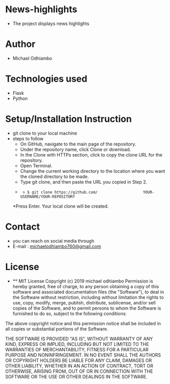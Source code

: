 # News-highlights
* The project displays news highlights

# Author
* Michael Odhiambo

# Technologies used
* Flask
* Python

# Setup/Installation Instruction
* git clone to your local machine
* steps to follow
  * On GitHub, navigate to the main page of the repository.
  * Under the repository name, click Clone or download.
  * In the Clone with HTTPs section, click  to copy the clone URL for the repository.
  * Open Terminal.
  * Change the current working directory to the location where you want the cloned directory to be made.
  * Type git clone, and then paste the URL you copied in Step 2.
  *      > $ git clone https://github.com/                    YOUR-USERNAME/YOUR-REPOSITORY
  *Press Enter. Your local clone will be created.



# Contact

* you can reach on social media through
* E-mail : michaelodhiambo760@gmail.com

# License
* ** MIT License Copyright (c) 2019 michael odhiambo Permission is hereby granted, free of charge, to any person obtaining a copy of this software and associated documentation files (the "Software"), to deal in the Software without restriction, including without limitation the rights to use, copy, modify, merge, publish, distribute, sublicense, and/or sell copies of the Software, and to permit persons to whom the Software is furnished to do so, subject to the following conditions:

The above copyright notice and this permission notice shall be included in all copies or substantial portions of the Software.

THE SOFTWARE IS PROVIDED "AS IS", WITHOUT WARRANTY OF ANY KIND, EXPRESS OR IMPLIED, INCLUDING BUT NOT LIMITED TO THE WARRANTIES OF MERCHANTABILITY, FITNESS FOR A PARTICULAR PURPOSE AND NONINFRINGEMENT. IN NO EVENT SHALL THE AUTHORS OR COPYRIGHT HOLDERS BE LIABLE FOR ANY CLAIM, DAMAGES OR OTHER LIABILITY, WHETHER IN AN ACTION OF CONTRACT, TORT OR OTHERWISE, ARISING FROM, OUT OF OR IN CONNECTION WITH THE SOFTWARE OR THE USE OR OTHER DEALINGS IN THE SOFTWARE.